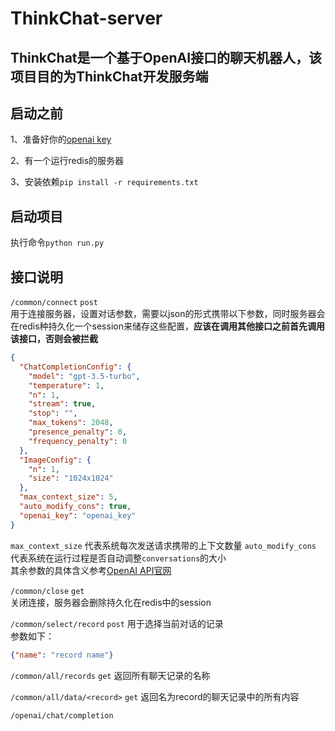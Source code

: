 # ThinkChat-server
## ThinkChat是一个基于OpenAI接口的聊天机器人，该项目目的为ThinkChat开发服务端

## 启动之前
1、准备好你的[openai key](https://platform.openai.com/account/api-keys)  

2、有一个运行redis的服务器  

3、安装依赖```pip install -r requirements.txt```

## 启动项目
执行命令```python run.py```

## 接口说明
```/common/connect``` ```post```  
用于连接服务器，设置对话参数，需要以json的形式携带以下参数，同时服务器会在redis种持久化一个session来储存这些配置，**应该在调用其他接口之前首先调用该接口，否则会被拦截**
```json
{
  "ChatCompletionConfig": {
    "model": "gpt-3.5-turbo",
    "temperature": 1,
    "n": 1,
    "stream": true,
    "stop": "",
    "max_tokens": 2048,
    "presence_penalty": 0,
    "frequency_penalty": 0
  },
  "ImageConfig": {
    "n": 1,
    "size": "1024x1024"
  },
  "max_context_size": 5,
  "auto_modify_cons": true,
  "openai_key": "openai_key"
}
```  
```max_context_size``` 代表系统每次发送请求携带的上下文数量
```auto_modify_cons``` 代表系统在运行过程是否自动调整```conversations```的大小  
其余参数的具体含义参考[OpenAI API官网](https://platform.openai.com/docs/api-reference)
  
```/common/close``` ```get```  
关闭连接，服务器会删除持久化在redis中的session  
  
```/common/select/record``` ```post```
用于选择当前对话的记录  
参数如下：  
```json
{"name": "record name"}
```

```/common/all/records``` ```get```
返回所有聊天记录的名称  
  
```/common/all/data/<record>``` ```get```
返回名为record的聊天记录中的所有内容 
  
```/openai/chat/completion```
